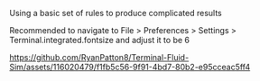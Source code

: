 Using a basic set of rules to produce complicated results

Recommended to navigate to File > Preferences > Settings > Terminal.integrated.fontsize and adjust it to be 6




https://github.com/RyanPatton8/Terminal-Fluid-Sim/assets/116020479/f1fb5c56-9f91-4bd7-80b2-e95cceac5ff4



